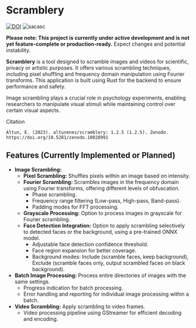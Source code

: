  # Scramblery
[![DOI](https://zenodo.org/badge/449034134.svg)](https://zenodo.org/badge/latestdoi/449034134)
![sacasc](https://user-images.githubusercontent.com/54986652/227797464-3fc1fc88-a31b-4244-b99f-df0f77a6e282.png)


**Please note: This project is currently under active development and is not yet feature-complete or production-ready.** Expect changes and potential instability.


**Scramblery** is a tool designed to scramble images and videos for scientific, privacy or artistic purposes. It offers various scrambling techniques, including pixel shuffling and frequency domain manipulation using Fourier transforms.  This application is built using Rust for the backend to ensure performance and safety. 

Image scrambling plays a crucial role in psychology experiments, enabling researchers to manipulate visual stimuli while maintaining control over certain visual aspects.

Citation

`Altun, E. (2023). altunenes/scramblery: 1.2.5 (1.2.5). Zenodo. https://doi.org/10.5281/zenodo.10028991`

## Features (Currently Implemented or Planned)

*   **Image Scrambling:**
    *   **Pixel Scrambling:** Shuffles pixels within an image based on intensity.
    *   **Fourier Scrambling:**  Scrambles images in the frequency domain using Fourier transforms, offering different levels of obfuscation.
        *   Phase scrambling.
        *   Frequency range filtering (Low-pass, High-pass, Band-pass).
        *   Padding modes for FFT processing.
    *   **Grayscale Processing:** Option to process images in grayscale for Fourier scrambling.
    *   **Face Detection Integration:** Option to apply scrambling selectively to detected faces or the background, using a pre-trained ONNX model.
        *   Adjustable face detection confidence threshold.
        *   Face region expansion for better coverage.
        *   Background modes: Include (scramble faces, keep background), Exclude (scramble faces only, output scrambled faces on black background).
*   **Batch Image Processing:** Process entire directories of images with the same settings.
    *   Progress indication for batch processing.
    *   Error handling and reporting for individual image processing within a batch.
*   **Video Scrambling:** Apply scrambling to video frames.
    *   Video processing pipeline using GStreamer for efficient decoding and encoding.
